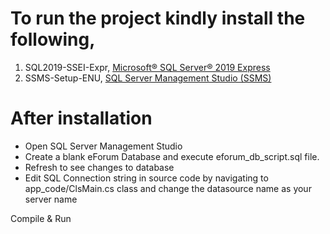 # To run the project kindly install the following,
1. SQL2019-SSEI-Expr, [Microsoft® SQL Server® 2019 Express](https://www.microsoft.com/en-us/download/details.aspx?id=101064)
2. SSMS-Setup-ENU, [SQL Server Management Studio (SSMS)](https://learn.microsoft.com/en-us/sql/ssms/download-sql-server-management-studio-ssms?view=sql-server-ver16)

# After installation 
- Open SQL Server Management Studio
- Create a blank eForum Database and execute eforum_db_script.sql file. 
- Refresh to see changes to database
- Edit SQL Connection string in source code by navigating to app_code/ClsMain.cs class and change the datasource name as your server name

Compile & Run
